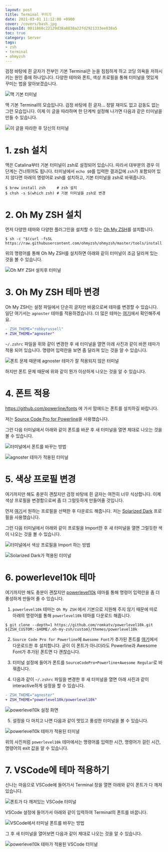 ```yaml
---
layout: post
title: Terminal 꾸미기
date: 2021-03-01 11:12:00 +0900
cover: /covers/bash.jpg
disqusId: 0011860c22129d38a8838a22fd2921333ee038a5
toc: true
category: Server
tags:
- zsh
- terminal
- ohmyzsh
---
```


검정 바탕에 흰 글자가 전부인 기본 Terminal은 눈을 침침하게 하고 코딩 의욕을 저하시키는 원인 중에 하나입니다.
다양한 테마와 폰트, 색상 프로필을 통해 터미널을 멋있게 꾸미는 법을 알아보겠습니다.

<!-- more -->

![맥 기본 터미널](./zsh.png)

맥 기본 Terminal의 모습입니다. 검정 바탕에 흰 글자... 정말 재미도 없고 감동도 없는 그런 모습입니다.
이제 이 글을 따라하며 한 단계씩 설정해 나가면 다음과 같은 터미널을 만들 수 있습니다.

![이 글을 따라한 후 당신의 터미널](./powerlevel10k.png)

# 1. zsh 설치

맥은 Catalina부터 기본 터미널이 zsh로 설정되어 있습니다. 따라서 대부분의 경우 이 단계는 건너뛰어도 됩니다.
터미널에서 `echo $0`를 입력한 결과값에 `zsh`가 포함되어 있지 않다면 아래의 명령어로 zsh를 설치하고, 기본 터미널을 zsh로 바꿔줍니다.

```shell
$ brew install zsh     # zsh 설치
$ chsh -s $(which zsh) # 기본 터미널을 zsh로 변경
```

# 2. Oh My ZSH 설치

먼저 다양한 테마와 다양한 플러그인을 설치할 수 있는 [Oh My ZSH](https://github.com/ohmyzsh/ohmyzsh)를 설치합니다.

```shell
$ sh -c "$(curl -fsSL https://raw.githubusercontent.com/ohmyzsh/ohmyzsh/master/tools/install.sh)"
```

위의 명령어를 통해 Oh My ZSH를 설치하면 아래와 같이 터미널이 조금 달라져 있는 것을 볼 수 있습니다.

![Oh MY ZSH 설치후 터미널](./ohmyzsh.png)

# 3. Oh My ZSH 테마 변경

Oh My ZSH는 설정 파일에서 단순히 글자만 바꿈으로써 테마를 변경할 수 있습니다.
일단 여기서는 `agnoster` 테마를 적용하겠습니다.
더 많은 테마는 [여기](https://github.com/ohmyzsh/ohmyzsh/wiki/Themes)에서 확인해주세요.

```diff
- ZSH_THEME="robbyrussell"
+ ZSH_THEME="agnoster"
```

`~/.zshrc` 파일을 위와 같이 변경한 후 새 터미널을 열면 아래 사진과 같이 바뀐 테마가 적용 되어 있습니다.
명령어 입력란을 보면 좀 달라져 있는 것을 알 수 있습니다.

![폰트 문제 때문에 agnoster 테마가 잘 적용되지 않은 터미널](./agnoster-bad.png)

하지만 폰트 문제 때문에 위와 같이 뭔가 이상하게 나오는 것을 알 수 있습니다.

# 4. 폰트 적용

https://github.com/powerline/fonts
에 가서 맘에드는 폰트를 설치하길 바랍니다.

저는 [Source Code Pro for Powerline](https://github.com/powerline/fonts/blob/master/SourceCodePro/Source%20Code%20Pro%20for%20Powerline.otf)을 사용했습니다.

그런 다음 터미널에서 아래와 같이 폰트를 바꾼 후 새 터미널을 열면 제대로 나오는 것을 볼 수 있습니다.

![터미널에서 폰트를 바꾸는 방법](./terminal-font.jpg)

![agnoster 테마가 적용된 터미널](./agnoster-good.png)

# 5. 색상 프로필 변경

여기까지만 해도 충분히 괜찮지만 검정 바탕에 흰 글자는 여전히 너무 식상합니다.
이제 색상 프로필을 변경함으로써 좀 더 그럴듯하게 만들어줄 것입니다.

먼저 [여기](https://github.com/lysyi3m/macos-terminal-themes)서 원하는 프로필을 선택한 후 다운로드 해줍니다.
저는 [Solarized Dark](https://github.com/lysyi3m/macos-terminal-themes/blob/master/themes/Solarized%20Dark.terminal) 프로필을 사용했습니다.

그런 다음 터미널에서 아래와 같이 프로필을 Import한 후 새 터미널을 열면 그럴듯한 색이 나오는 것을 볼 수 있습니다.

![터미널에서 색상 프로필을 Import 하는 방법](./terminal-scheme.jpg)

![Solarized Dark가 젹용된 터미널](./solarized.png)

# 6. powerlevel10k 테마

여기까지만 해도 충분이 괜찮지만 [powerlevel10k](https://github.com/romkatv/powerlevel10k) 테마를 통해 명령어 입력란을 좀 더 풍성하게 만들어 줄 수 있습니다.

1) `powerlevel10k` 테마는 `Oh My ZSH` 에서 기본으로 지원해 주지 않기 때문에 따로 아래의 명령어를 통해 `powerlevel10k` 테마를 다운로드 해줍니다.

```shell
$ git clone --depth=1 https://github.com/romkatv/powerlevel10k.git ${ZSH_CUSTOM:-$HOME/.oh-my-zsh/custom}/themes/powerlevel10k
```

2) `Source Code Pro for Powerline`에 `Awesome Font`가 추가된 폰트를 [여기](https://github.com/Falkor/dotfiles/blob/master/fonts/SourceCodePro%2BPowerline%2BAwesome%2BRegular.ttf)에서 다운로드한 후 설치합니다. 굳이 이 폰트가 아니더라도 Powerline과 Awesome Font가 추가된 폰트면 다 괜찮습니다.

3) 터미널 설정에 들어가 폰트를 `SourceCodePro+Powerline+Awesome Regular`로 바꿔줍니다.

4) 다음과 같이 `~/.zshrc` 파일을 변경한 후 새 터미널을 열면 아래 사진과 같이 interactive하게 설정을 할 수 있습니다.

```diff
- ZSH_THEME="agnoster"
+ ZSH_THEME="powerlevel10k/powerlevel10k"
```

![powerlevel10k 설정 화면](./interactive.png)

5) 설정을 다 마치고 나면 다음과 같이 멋있고 풍성한 터미널을 볼 수 있습니다.

![powerlevel10k 테마가 적용된 터미널](./powerlevel10k.png)

위의 사진처럼 `powerlevel10k` 테마에서는 명령어를 입력한 시간, 명령어가 걸린 시간, 명령어의 exit 값을 알 수 있습니다.

# 7. VSCode에 테마 적용하기

신나는 마음으로 VSCode에 들어가서 Terminal 창을 열면 아래와 같이 폰트가 다 깨져 있습니다.

![폰트가 다 깨져있는 VSCode 터미널](./vscode1.png)

VSCode 설정에 들어가서 아래와 같이 입력하여 Terminal의 폰트를 바꿉니다.

![VSCode에서 터미널 폰트를 바꾸는 방법](./vscode2.png)

그 후 새 터미널을 열어보면 다음과 같이 제대로 나오는 것을 알 수 있습니다.

![powerlevel10k 테마가 적용된 VSCode 터미널](./vscode3.png)
